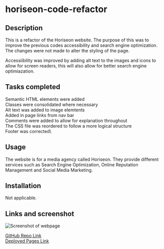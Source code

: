# horiseon-code-refactor

## Description

This is a refactor of the Horiseon website. The purpose of this was to improve the previous codes accessibility and search engine optimization. The changes were not made to alter the styling of the page.

Accessiibility was improved by adding alt text to the images and icons to allow for screen readers, this will also allow for better search engine optimiazation.

## Tasks completed

Semantic HTML elements were added\
Classes were consolidated where necessary\
Alt text was added to image elemtents\
Added in page links from nav bar\
Comments were added to allow for explanation throughout\
The CSS file was reordered to follow a more logical structure\
Footer was corrected\

## Usage

The website is for a media agency called Horiseon. They provide different services such as Search Engine Optimization, Online Reputation Management and Social Media Marketing.

## Installation

Not applicable.

## Links and screenshot

![Screenshot of webpage](./assets/images/assets/images/screencapture-file-Users-jaynie-bootcamp-MODULE1-horiseon-code-refactor-index-html-2022-11-28-15_54_39.png "Screenshot of the webpage")

[GitHub Repo Link](https://github.com/JST92/horiseon-code-refactor "GitHub Repo Link")\
[Deployed Pages Link](https://jst92.github.io/horiseon-code-refactor/ "Deployed Pages Link")
